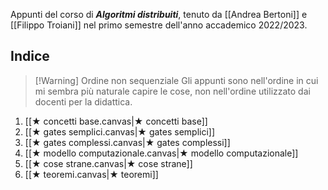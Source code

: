 Appunti del corso di ***Algoritmi distribuiti***, tenuto da [[Andrea Bertoni]] e [[Filippo Troiani]] nel primo semestre dell'anno accademico 2022/2023.

## Indice

> [!Warning] Ordine non sequenziale
> Gli appunti sono nell'ordine in cui mi sembra più naturale capire le cose, non nell'ordine utilizzato dai docenti per la didattica.

1. [[★ concetti base.canvas|★ concetti base]]
2. [[★ gates semplici.canvas|★ gates semplici]]
3. [[★ gates complessi.canvas|★ gates complessi]]
4. [[★ modello computazionale.canvas|★ modello computazionale]]
5. [[★ cose strane.canvas|★ cose strane]]
6. [[★ teoremi.canvas|★ teoremi]]

